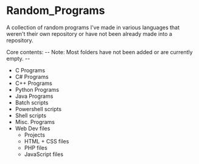 Random_Programs
===============

A collection of random programs I've made in various languages that weren't their own repository
or have not been already made into a repository.


Core contents:   -- Note: Most folders have not been added or are currently empty. --

* C Programs
* C# Programs
* C++ Programs
* Python Programs
* Java Programs
* Batch scripts
* Powershell scripts
* Shell scripts
* Misc. Programs
* Web Dev files
     - Projects
     - HTML + CSS files
     - PHP files
     - JavaScript files 
